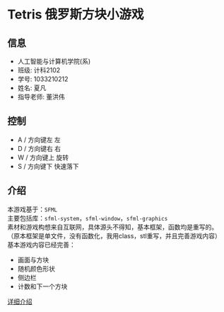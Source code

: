 # Tetris 俄罗斯方块小游戏

## 信息
- 人工智能与计算机学院(系)
- 班级: 计科2102
- 学号: 1033210212
- 姓名: 夏凡                                  
- 指导老师: 董洪伟

## 控制
- A / 方向键左 左
- D / 方向键右 右
- W / 方向键上 旋转
- S / 方向键下 快速落下

## 介绍
本游戏基于：`SFML`  
主要包括库：`sfml-system`，`sfml-window`，`sfml-graphics`  
素材和游戏构想来自互联网，具体源头不得知，基本框架，函数均是重写的。  
（原本框架是单文件，没有函数化，我用class，stl重写，并且完善游戏内容）  
基本游戏内容已经完善：
- 画面与方块
- 随机颜色形状
- 侧边栏
- 计数和下一个方块

[详细介绍](./docs/main.md)